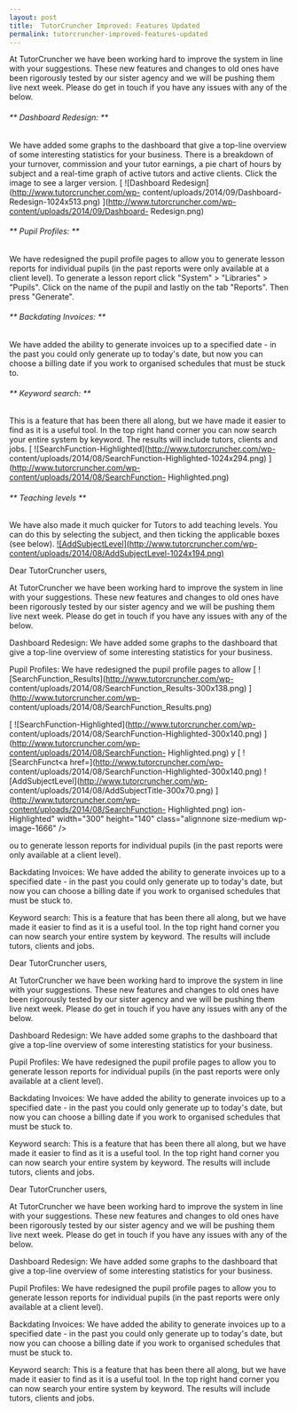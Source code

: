 ```yaml
---
layout: post
title:  TutorCruncher Improved: Features Updated
permalink: tutorcruncher-improved-features-updated
---
```

At TutorCruncher we have been working hard to improve the system in line with
your suggestions. These new features and changes to old ones have been
rigorously tested by our sister agency and we will be pushing them live next
week. Please do get in touch if you have any issues with any of the below.

######  ** Dashboard Redesign: **

We have added some graphs to the dashboard that give a top-line overview of
some interesting statistics for your business. There is a breakdown of your
turnover, commission and your tutor earnings, a pie chart of hours by subject
and a real-time graph of active tutors and active clients. Click the image to
see a larger version. [ ![Dashboard Redesign](http://www.tutorcruncher.com/wp-
content/uploads/2014/09/Dashboard-Redesign-1024x513.png)
](http://www.tutorcruncher.com/wp-content/uploads/2014/09/Dashboard-
Redesign.png)

######  ** Pupil Profiles: **

We have redesigned the pupil profile pages to allow you to generate lesson
reports for individual pupils (in the past reports were only available at a
client level). To generate a lesson report click "System" > "Libraries" >
"Pupils". Click on the name of the pupil and lastly on the tab "Reports". Then
press "Generate".

######  ** Backdating Invoices: **

We have added the ability to generate invoices up to a specified date - in the
past you could only generate up to today's date, but now you can choose a
billing date if you work to organised schedules that must be stuck to.

######  ** Keyword search: **

This is a feature that has been there all along, but we have made it easier to
find as it is a useful tool. In the top right hand corner you can now search
your entire system by keyword. The results will include tutors, clients and
jobs. [ ![SearchFunction-Highlighted](http://www.tutorcruncher.com/wp-
content/uploads/2014/08/SearchFunction-Highlighted-1024x294.png)
](http://www.tutorcruncher.com/wp-content/uploads/2014/08/SearchFunction-
Highlighted.png)

######  ** Teaching levels **

We have also made it much quicker for Tutors to add teaching levels. You can
do this by selecting the subject, and then ticking the applicable boxes (see
below). [ ![AddSubjectLevel](http://www.tutorcruncher.com/wp-
content/uploads/2014/08/AddSubjectLevel-1024x194.png)
](http://www.tutorcruncher.com/wp-content/uploads/2014/08/AddSubjectLevel.png)

Dear TutorCruncher users,

At TutorCruncher we have been working hard to improve the system in line with
your suggestions. These new features and changes to old ones have been
rigorously tested by our sister agency and we will be pushing them live next
week. Please do get in touch if you have any issues with any of the below.

Dashboard Redesign: We have added some graphs to the dashboard that give a
top-line overview of some interesting statistics for your business.

Pupil Profiles: We have redesigned the pupil profile pages to allow [
![SearchFunction_Results](http://www.tutorcruncher.com/wp-
content/uploads/2014/08/SearchFunction_Results-300x138.png)
](http://www.tutorcruncher.com/wp-
content/uploads/2014/08/SearchFunction_Results.png)

[ ![SearchFunction-Highlighted](http://www.tutorcruncher.com/wp-
content/uploads/2014/08/SearchFunction-Highlighted-300x140.png)
](http://www.tutorcruncher.com/wp-content/uploads/2014/08/SearchFunction-
Highlighted.png) y [ ![SearchFunct<a href=](http://www.tutorcruncher.com/wp-
content/uploads/2014/08/SearchFunction-Highlighted-300x140.png)
![AddSubjectLevel](http://www.tutorcruncher.com/wp-
content/uploads/2014/08/AddSubjectTitle-300x70.png)
](http://www.tutorcruncher.com/wp-content/uploads/2014/08/SearchFunction-
Highlighted.png) ion-Highlighted" width="300" height="140" class="alignnone
size-medium wp-image-1666" />

ou to generate lesson reports for individual pupils (in the past reports were
only available at a client level).

Backdating Invoices: We have added the ability to generate invoices up to a
specified date - in the past you could only generate up to today's date, but
now you can choose a billing date if you work to organised schedules that must
be stuck to.

Keyword search: This is a feature that has been there all along, but we have
made it easier to find as it is a useful tool. In the top right hand corner
you can now search your entire system by keyword. The results will include
tutors, clients and jobs.

Dear TutorCruncher users,

At TutorCruncher we have been working hard to improve the system in line with
your suggestions. These new features and changes to old ones have been
rigorously tested by our sister agency and we will be pushing them live next
week. Please do get in touch if you have any issues with any of the below.

Dashboard Redesign: We have added some graphs to the dashboard that give a
top-line overview of some interesting statistics for your business.

Pupil Profiles: We have redesigned the pupil profile pages to allow you to
generate lesson reports for individual pupils (in the past reports were only
available at a client level).

Backdating Invoices: We have added the ability to generate invoices up to a
specified date - in the past you could only generate up to today's date, but
now you can choose a billing date if you work to organised schedules that must
be stuck to.

Keyword search: This is a feature that has been there all along, but we have
made it easier to find as it is a useful tool. In the top right hand corner
you can now search your entire system by keyword. The results will include
tutors, clients and jobs.

Dear TutorCruncher users,

At TutorCruncher we have been working hard to improve the system in line with
your suggestions. These new features and changes to old ones have been
rigorously tested by our sister agency and we will be pushing them live next
week. Please do get in touch if you have any issues with any of the below.

Dashboard Redesign: We have added some graphs to the dashboard that give a
top-line overview of some interesting statistics for your business.

Pupil Profiles: We have redesigned the pupil profile pages to allow you to
generate lesson reports for individual pupils (in the past reports were only
available at a client level).

Backdating Invoices: We have added the ability to generate invoices up to a
specified date - in the past you could only generate up to today's date, but
now you can choose a billing date if you work to organised schedules that must
be stuck to.

Keyword search: This is a feature that has been there all along, but we have
made it easier to find as it is a useful tool. In the top right hand corner
you can now search your entire system by keyword. The results will include
tutors, clients and jobs.
